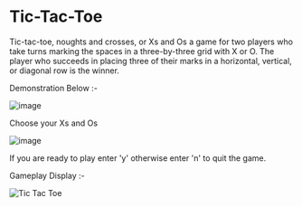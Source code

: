 # Tic-Tac-Toe
Tic-tac-toe, noughts and crosses, or Xs and Os a game for two players who take turns marking the spaces in a three-by-three grid with X or O. The player who succeeds in placing three of their marks in a horizontal, vertical, or diagonal row is the winner.

Demonstration Below :-

![image](https://user-images.githubusercontent.com/32454890/144725972-76d48509-64b6-4bb0-86b3-1d8b39b252d4.png)

Choose your Xs and Os

![image](https://user-images.githubusercontent.com/32454890/144725993-48a45886-e774-483c-ba1f-ea71c9c64cff.png)

If you are ready to play enter 'y' otherwise enter 'n' to quit the game.

Gameplay Display :-

![Tic Tac Toe](https://user-images.githubusercontent.com/32454890/144726033-c6f38862-895b-4279-a1dd-1c2882a241f4.PNG)
